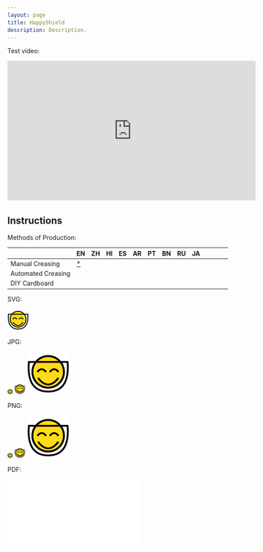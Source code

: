 ```yaml
---
layout: page
title: HappyShield
description: Description.
---
```


Test video:

<iframe width="560" height="315" src="https://www.youtube.com/embed/Tp1zVKM3T54" frameborder="0" allow="accelerometer; autoplay; encrypted-media; gyroscope; picture-in-picture" allowfullscreen></iframe>

## Instructions

Methods of Production:

|                    | EN                                   | ZH | HI | ES | AR | PT | BN | RU | JA |   |   |   |   |
|--------------------|--------------------------------------|----|----|----|----|----|----|----|----|---|---|---|---|
| Manual Creasing    | [*](./manual-soft-creasing/english/) |    |    |    |    |    |    |    |    |   |   |   |   |
| Automated Creasing |                                      |    |    |    |    |    |    |    |    |   |   |   |   |
| DIY Cardboard      |                                      |    |    |    |    |    |    |    |    |   |   |   |   |

<i class="em em-bird" aria-role="presentation" aria-label="BIRD"></i>

<i class="em em-scissors" aria-role="presentation" aria-label="BLACK SCISSORS"></i>


SVG:

![logo](./assets/images/happyshieldlogo.svg)

JPG: 

![logo](./assets/images/happyshieldlogo12px.jpg)
![logo](./assets/images/happyshieldlogo24px.jpg)
![logo](./assets/images/happyshieldlogo96px.jpg)

PNG:

![logo](./assets/images/happyshieldlogo12px.png)
![logo](./assets/images/happyshieldlogo24px.png)
![logo](./assets/images/happyshieldlogo96px.png)

PDF:

![logo](./assets/images/happyshieldlogo.pdf)

